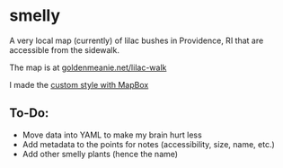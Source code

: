 # smelly
A very local map (currently) of lilac bushes in Providence, RI that are accessible from the sidewalk.

The map is at [goldenmeanie.net/lilac-walk](http://goldenmeanie.net/lilac-walk)

I made the [custom style with MapBox](https://api.mapbox.com/styles/v1/goldenmeanie/cimnj3beo004eb7nkqftc331e.html?title=true&access_token=pk.eyJ1IjoiZ29sZGVubWVhbmllIiwiYSI6IjRiNmIyNmI1NDE5MDA1MGRjYzNjNzhhMjNmNjUyN2M1In0.gT4HUhlPjQdEbmS9u4Fs7g#13.740941694434506/41.84255096844072/-71.39043627906528/0
)

## To-Do:
- Move data into YAML to make my brain hurt less
- Add metadata to the points for notes (accessibility, size, name, etc.)
- Add other smelly plants (hence the name)

